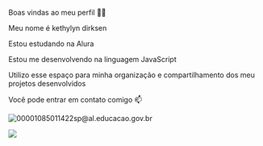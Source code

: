 Boas vindas ao meu perfil 💙💙

Meu nome é kethylyn dirksen

Estou estudando na Alura

Estou me desenvolvendo na linguagem JavaScript

Utilizo esse espaço para minha organização e compartilhamento dos meu projetos desenvolvidos


Você pode entrar em contato comigo 📫

![00001085011422sp@al.educacao.gov.br](link)

![](https://media1.tenor.com/m/fTdOzDqAc6IAAAAC/merhaba.gif)
